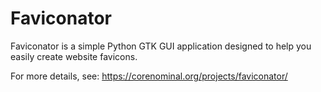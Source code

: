 # Faviconator
Faviconator is a simple Python GTK GUI application designed to help you easily create website favicons.

For more details, see: https://corenominal.org/projects/faviconator/
